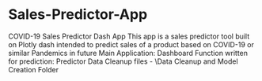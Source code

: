 # Sales-Predictor-App
COVID-19 Sales Predictor Dash App
This app is a sales predictor tool built on Plotly dash intended to predict sales of a product based on COVID-19 or similar Pandemics in future
Main Application: Dashboard
Function written for prediction: Predictor
Data Cleanup files - \Data Cleanup and Model Creation Folder
